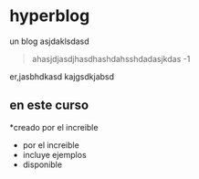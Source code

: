 # hyperblog
un blog asjdaklsdasd
>ahasjdjasdjhasdhashdahsshdadasjkdas
>-1

er,jasbhdkasd
kajgsdkjabsd

## en este curso
*creado por el increible
*  por el increible
* incluye ejemplos
* disponible
